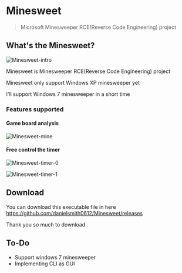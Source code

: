 # Minesweet

> Microsoft Minesweeper RCE(Reverse Code Engineering) project



## What's the Minesweet?

![Minesweet-intro](https://github.com/danielsmith0612/Minesweet/blob/master/ref/Minesweet-intro.png)

Minesweet is Minesweeper RCE(Reverse Code Engineering) project

Minesweet only support Windows XP minesweeper yet

I'll support Windows 7 minesweeper in a short time

### Features supported

#### Game board analysis
![Minesweet-mine](https://github.com/danielsmith0612/Minesweet/blob/master/ref/Minesweet-mine.png)

#### Free control the timer
![Minesweet-timer-0](https://github.com/danielsmith0612/Minesweet/blob/master/ref/Minesweet-timer-0.png)

![Minesweet-timer-1](https://github.com/danielsmith0612/Minesweet/blob/master/ref/Minesweet-timer-1.png)

  

## Download

You can download this executable file in here
https://github.com/danielsmith0612/Minesweet/releases

Thank you so much to download



## To-Do

* Support windows 7 minesweeper
* Implementing CLI as GUI